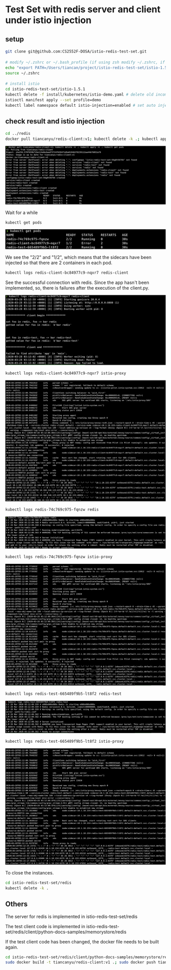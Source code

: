 # Test Set with redis server and client under istio injection

## setup

```bash
git clone git@github.com:CS2552F-DOSA/istio-redis-test-set.git

# modify ~/.zshrc or ~/.bash_profile (if using zsh modify ~/.zshrc, if not modify ~/.bash_profile) to set up istioctl
echo "export PATH=/Users/tiancan/project/istio-redis-test-set/istio-1.5.1/bin:$PATH" >> ~/.zshrc
source ~/.zshrc

# install istio
cd istio-redis-test-set/istio-1.5.1
kubectl delete -f install/kubernetes/istio-demo.yaml # delete old incompatible configuration
istioctl manifest apply --set profile=demo
kubectl label namespace default istio-injection=enabled # set auto injection
```



## check result and istio injection

```bash
cd ../redis
docker pull tiancanyu/redis-client:v1; kubectl delete -k .; kubectl apply -k .; kubectl get pods
```

![Screen Shot 2020-03-27 at 11.12.16 PM](img/Screen%20Shot%202020-03-27%20at%2011.12.16%20PM.png)

Wait for a while

```
kubectl get pods
```

![Screen Shot 2020-03-27 at 11.12.45 PM](img/Screen%20Shot%202020-03-27%20at%2011.12.45%20PM.png)

We see the "2/2" and "1/2", which means that the sidecars have been injected so that there are 2 containers in each pod.

```bash
kubectl logs redis-client-bc84977c9-nqxr7 redis-client
```

See the successful connection with redis. Since the app hasn't been implemented, so, there is failures after the execution of the client.py.

![Screen Shot 2020-03-27 at 11.13.33 PM](img/Screen%20Shot%202020-03-27%20at%2011.13.33%20PM.png)

```bash
kubectl logs redis-client-bc84977c9-nqxr7 istio-proxy
```

![Screen Shot 2020-03-27 at 11.13.57 PM](img/Screen%20Shot%202020-03-27%20at%2011.13.57%20PM.png)

```bash
kubectl logs redis-74c769c975-fqnzw redis
```

![Screen Shot 2020-03-27 at 11.15.23 PM](img/Screen%20Shot%202020-03-27%20at%2011.15.23%20PM.png)

```bash
kubectl logs redis-74c769c975-fqnzw istio-proxy
```

![Screen Shot 2020-03-27 at 11.15.40 PM](img/Screen%20Shot%202020-03-27%20at%2011.15.40%20PM.png)

```bash
kubectl logs redis-test-665489f9b5-lt8f2 redis-test
```

![Screen Shot 2020-03-27 at 11.16.59 PM](img/Screen%20Shot%202020-03-27%20at%2011.16.59%20PM.png)

```bash
kubectl logs redis-test-665489f9b5-lt8f2 istio-proxy
```

![Screen Shot 2020-03-27 at 11.17.26 PM](img/Screen%20Shot%202020-03-27%20at%2011.17.26%20PM.png)



To close the instances.

```bash
cd istio-redis-test-set/redis
kubectl delete -k .
```



## Others

The server for redis is implemented in istio-redis-test-set/redis

The test client code is implemented in istio-redis-test-set/redis/client/python-docs-samples/memorystore/redis

If the test client code has been changed, the docker file needs to be built again.

```bash
cd istio-redis-test-set/redis/client/python-docs-samples/memorystore/redis
sudo docker build -t tiancanyu/redis-client:v1 .; sudo docker push tiancanyu/redis-client:v1
```

